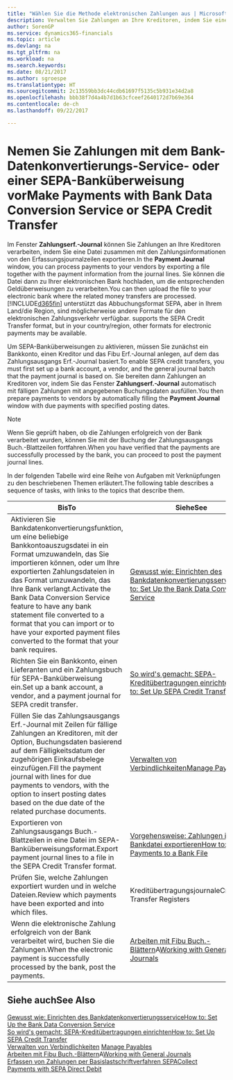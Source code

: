 ```yaml
---
title: "Wählen Sie die Methode elektronischen Zahlungen aus | Microsoft Docs"
description: Verwalten Sie Zahlungen an Ihre Kreditoren, indem Sie eine Datei zusammen mit den Zahlungsinformationen von den Erfassungsjournalzeilen exportieren.
author: SorenGP
ms.service: dynamics365-financials
ms.topic: article
ms.devlang: na
ms.tgt_pltfrm: na
ms.workload: na
ms.search.keywords: 
ms.date: 08/21/2017
ms.author: sgroespe
ms.translationtype: HT
ms.sourcegitcommit: 2c13559bb3dc44cdb61697f5135c5b931e34d2a8
ms.openlocfilehash: bbb38f7d4a4b7d1b63cfceef2640172d7b69e364
ms.contentlocale: de-ch
ms.lasthandoff: 09/22/2017

---
```

# <a name="make-payments-with-bank-data-conversion-service-or-sepa-credit-transfer"></a><span data-ttu-id="5fd59-103">Nemen Sie Zahlungen mit dem Bank-Datenkonvertierungs-Service- oder einer SEPA-Banküberweisung vor</span><span class="sxs-lookup"><span data-stu-id="5fd59-103">Make Payments with Bank Data Conversion Service or SEPA Credit Transfer</span></span>
<span data-ttu-id="5fd59-104">Im Fenster **Zahlungserf.-Journal** können Sie Zahlungen an Ihre Kreditoren verarbeiten, indem Sie eine Datei zusammen mit den Zahlungsinformationen von den Erfassungsjournalzeilen exportieren.</span><span class="sxs-lookup"><span data-stu-id="5fd59-104">In the **Payment Journal** window, you can process payments to your vendors by exporting a file together with the payment information from the journal lines.</span></span> <span data-ttu-id="5fd59-105">Sie können die Datei dann zu Ihrer elektronischen Bank hochladen, um die entsprechenden Geldüberweisungen zu verarbeiten.</span><span class="sxs-lookup"><span data-stu-id="5fd59-105">You can then upload the file to your electronic bank where the related money transfers are processed.</span></span> [!INCLUDE[d365fin](includes/d365fin_md.md)]<span data-ttu-id="5fd59-106"> unterstützt das Abbuchungsformat SEPA, aber in Ihrem Land/die Region, sind möglicherweise andere Formate für den elektronischen Zahlungsverkehr verfügbar.</span><span class="sxs-lookup"><span data-stu-id="5fd59-106"> supports the SEPA Credit Transfer format, but in your country/region, other formats for electronic payments may be available.</span></span>   

 <span data-ttu-id="5fd59-107">Um SEPA-Banküberweisungen zu aktivieren, müssen Sie zunächst ein Bankkonto, einen Kreditor und das Fibu Erf.-Journal anlegen, auf dem das Zahlungsausgangs Erf.-Journal basiert.</span><span class="sxs-lookup"><span data-stu-id="5fd59-107">To enable SEPA credit transfers, you must first set up a bank account, a vendor, and the general journal batch that the payment journal is based on.</span></span> <span data-ttu-id="5fd59-108">Sie bereiten dann Zahlungen an Kreditoren vor, indem Sie das Fenster **Zahlungserf.-Journal** automatisch mit fälligen Zahlungen mit angegebenen Buchungsdaten ausfüllen.</span><span class="sxs-lookup"><span data-stu-id="5fd59-108">You then prepare payments to vendors by automatically filling the **Payment Journal** window with due payments with specified posting dates.</span></span>  

> [!NOTE]  
>  <span data-ttu-id="5fd59-109">Wenn Sie geprüft haben, ob die Zahlungen erfolgreich von der Bank verarbeitet wurden, können Sie mit der Buchung der Zahlungsausgangs Buch.-Blattzeilen fortfahren.</span><span class="sxs-lookup"><span data-stu-id="5fd59-109">When you have verified that the payments are successfully processed by the bank, you can proceed to post the payment journal lines.</span></span>  

 <span data-ttu-id="5fd59-110">In der folgenden Tabelle wird eine Reihe von Aufgaben mit Verknüpfungen zu den beschriebenen Themen erläutert.</span><span class="sxs-lookup"><span data-stu-id="5fd59-110">The following table describes a sequence of tasks, with links to the topics that describe them.</span></span>   

|<span data-ttu-id="5fd59-111">**Bis**</span><span class="sxs-lookup"><span data-stu-id="5fd59-111">**To**</span></span>|<span data-ttu-id="5fd59-112">**Siehe**</span><span class="sxs-lookup"><span data-stu-id="5fd59-112">**See**</span></span>|  
|------------|-------------|  
|<span data-ttu-id="5fd59-113">Aktivieren Sie Bankdatenkonvertierungsfunktion, um eine beliebige Bankkontoauszugsdatei in ein Format umzuwandeln, das Sie importieren können, oder um Ihre exportierten Zahlungsdateien in das Format umzuwandeln, das Ihre Bank verlangt.</span><span class="sxs-lookup"><span data-stu-id="5fd59-113">Activate the Bank Data Conversion Service feature to have any bank statement file converted to a format that you can import or to have your exported payment files converted to the format that your bank requires.</span></span>|[<span data-ttu-id="5fd59-114">Gewusst wie: Einrichten des Bankdatenkonvertierungsservice</span><span class="sxs-lookup"><span data-stu-id="5fd59-114">How to: Set Up the Bank Data Conversion Service</span></span>](bank-how-setup-bank-statement-service.md)|  
|<span data-ttu-id="5fd59-115">Richten Sie ein Bankkonto, einen Lieferanten und ein Zahlungsbuch für SEPA-Banküberweisung ein.</span><span class="sxs-lookup"><span data-stu-id="5fd59-115">Set up a bank account, a vendor, and a payment journal for SEPA credit transfer.</span></span>|[<span data-ttu-id="5fd59-116">So wird's gemacht: SEPA-Kreditübertragungen einrichten</span><span class="sxs-lookup"><span data-stu-id="5fd59-116">How to: Set Up SEPA Credit Transfer</span></span>](finance-how-to-set-up-sepa-credit-transfer.md)|  
|<span data-ttu-id="5fd59-117">Füllen Sie das Zahlungsausgangs Erf.-Journal mit Zeilen für fällige Zahlungen an Kreditoren, mit der Option, Buchungsdaten basierend auf dem Fälligkeitsdatum der zugehörigen Einkaufsbelege einzufügen.</span><span class="sxs-lookup"><span data-stu-id="5fd59-117">Fill the payment journal with lines for due payments to vendors, with the option to insert posting dates based on the due date of the related purchase documents.</span></span>|[<span data-ttu-id="5fd59-118">Verwalten von Verbindlichkeiten</span><span class="sxs-lookup"><span data-stu-id="5fd59-118">Manage Payables</span></span>](payables-manage-payables.md)|  
|<span data-ttu-id="5fd59-119">Exportieren von Zahlungsausgangs Buch.-Blattzeilen in eine Datei im SEPA-Banküberweisungsformat.</span><span class="sxs-lookup"><span data-stu-id="5fd59-119">Export payment journal lines to a file in the SEPA Credit Transfer format.</span></span>|[<span data-ttu-id="5fd59-120">Vorgehensweise: Zahlungen in eine Bankdatei exportieren</span><span class="sxs-lookup"><span data-stu-id="5fd59-120">How to: Export Payments to a Bank File</span></span>](payables-how-export-payments-bank-file.md)|  
|<span data-ttu-id="5fd59-121">Prüfen Sie, welche Zahlungen exportiert wurden und in welche Dateien.</span><span class="sxs-lookup"><span data-stu-id="5fd59-121">Review which payments have been exported and into which files.</span></span>|<span data-ttu-id="5fd59-122">Kreditübertragungsjournale</span><span class="sxs-lookup"><span data-stu-id="5fd59-122">Credit Transfer Registers</span></span>|  
|<span data-ttu-id="5fd59-123">Wenn die elektronische Zahlung erfolgreich von der Bank verarbeitet wird, buchen Sie die Zahlungen.</span><span class="sxs-lookup"><span data-stu-id="5fd59-123">When the electronic payment is successfully processed by the bank, post the payments.</span></span>|<span data-ttu-id="5fd59-124">[Arbeiten mit Fibu Buch.-Blättern](ui-work-general-journals.md)A</span><span class="sxs-lookup"><span data-stu-id="5fd59-124">[Working with General Journals](ui-work-general-journals.md)</span></span>|  

## <a name="see-also"></a><span data-ttu-id="5fd59-125">Siehe auch</span><span class="sxs-lookup"><span data-stu-id="5fd59-125">See Also</span></span>  
[<span data-ttu-id="5fd59-126">Gewusst wie: Einrichten des Bankdatenkonvertierungsservice</span><span class="sxs-lookup"><span data-stu-id="5fd59-126">How to: Set Up the Bank Data Conversion Service</span></span>](bank-how-setup-bank-statement-service.md)  
[<span data-ttu-id="5fd59-127">So wird's gemacht: SEPA-Kreditübertragungen einrichten</span><span class="sxs-lookup"><span data-stu-id="5fd59-127">How to: Set Up SEPA Credit Transfer</span></span>](finance-how-to-set-up-sepa-credit-transfer.md)  
<span data-ttu-id="5fd59-128">[Verwalten von Verbindlichkeiten](payables-manage-payables.md) </span><span class="sxs-lookup"><span data-stu-id="5fd59-128">[Manage Payables](payables-manage-payables.md) </span></span>  
<span data-ttu-id="5fd59-129">[Arbeiten mit Fibu Buch.-Blättern](ui-work-general-journals.md)A</span><span class="sxs-lookup"><span data-stu-id="5fd59-129">[Working with General Journals](ui-work-general-journals.md)</span></span>  
[<span data-ttu-id="5fd59-130">Erfassen von Zahlungen per Basislastschriftverfahren SEPA</span><span class="sxs-lookup"><span data-stu-id="5fd59-130">Collect Payments with SEPA Direct Debit</span></span>](finance-collect-payments-with-sepa-direct-debit.md)   

